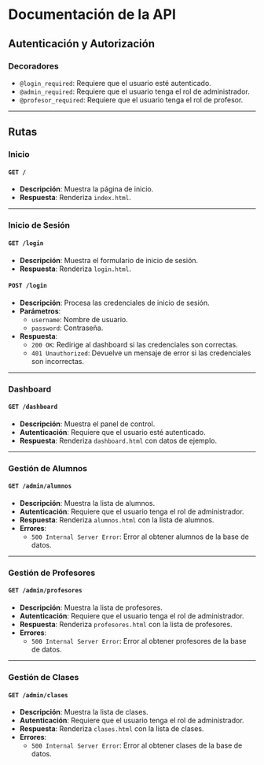 # Documentación de la API

## Autenticación y Autorización

### Decoradores

- `@login_required`: Requiere que el usuario esté autenticado.
- `@admin_required`: Requiere que el usuario tenga el rol de administrador.
- `@profesor_required`: Requiere que el usuario tenga el rol de profesor.

---

## Rutas

### Inicio

#### `GET /`
- **Descripción**: Muestra la página de inicio.
- **Respuesta**: Renderiza `index.html`.

---

### Inicio de Sesión

#### `GET /login`
- **Descripción**: Muestra el formulario de inicio de sesión.
- **Respuesta**: Renderiza `login.html`.

#### `POST /login`
- **Descripción**: Procesa las credenciales de inicio de sesión.
- **Parámetros**:
  - `username`: Nombre de usuario.
  - `password`: Contraseña.
- **Respuesta**:
  - `200 OK`: Redirige al dashboard si las credenciales son correctas.
  - `401 Unauthorized`: Devuelve un mensaje de error si las credenciales son incorrectas.

---

### Dashboard

#### `GET /dashboard`
- **Descripción**: Muestra el panel de control.
- **Autenticación**: Requiere que el usuario esté autenticado.
- **Respuesta**: Renderiza `dashboard.html` con datos de ejemplo.

---

### Gestión de Alumnos

#### `GET /admin/alumnos`
- **Descripción**: Muestra la lista de alumnos.
- **Autenticación**: Requiere que el usuario tenga el rol de administrador.
- **Respuesta**: Renderiza `alumnos.html` con la lista de alumnos.
- **Errores**:
  - `500 Internal Server Error`: Error al obtener alumnos de la base de datos.

---

### Gestión de Profesores

#### `GET /admin/profesores`
- **Descripción**: Muestra la lista de profesores.
- **Autenticación**: Requiere que el usuario tenga el rol de administrador.
- **Respuesta**: Renderiza `profesores.html` con la lista de profesores.
- **Errores**:
  - `500 Internal Server Error`: Error al obtener profesores de la base de datos.

---

### Gestión de Clases

#### `GET /admin/clases`
- **Descripción**: Muestra la lista de clases.
- **Autenticación**: Requiere que el usuario tenga el rol de administrador.
- **Respuesta**: Renderiza `clases.html` con la lista de clases.
- **Errores**:
  - `500 Internal Server Error`: Error al obtener clases de la base de datos.